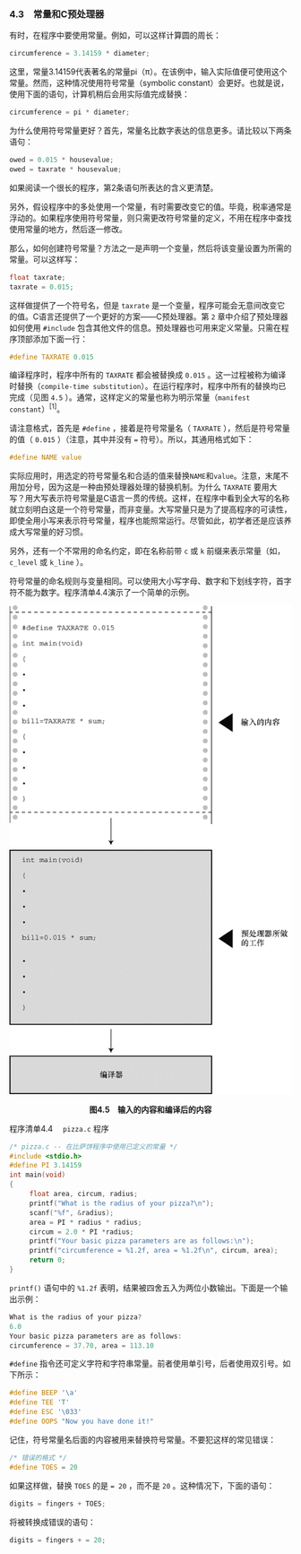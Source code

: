 ### 4.3　常量和C预处理器

有时，在程序中要使用常量。例如，可以这样计算圆的周长：

```c
circumference = 3.14159 * diameter;
```

这里，常量3.14159代表著名的常量pi（π）。在该例中，输入实际值便可使用这个常量。然而，这种情况使用符号常量（symbolic constant）会更好。也就是说，使用下面的语句，计算机稍后会用实际值完成替换：

```c
circumference = pi * diameter;
```

为什么使用符号常量更好？首先，常量名比数字表达的信息更多。请比较以下两条语句：

```c
owed = 0.015 * housevalue;
owed = taxrate * housevalue;
```

如果阅读一个很长的程序，第2条语句所表达的含义更清楚。

另外，假设程序中的多处使用一个常量，有时需要改变它的值。毕竟，税率通常是浮动的。如果程序使用符号常量，则只需更改符号常量的定义，不用在程序中查找使用常量的地方，然后逐一修改。

那么，如何创建符号常量？方法之一是声明一个变量，然后将该变量设置为所需的常量。可以这样写：

```c
float taxrate;
taxrate = 0.015;
```

这样做提供了一个符号名，但是 `taxrate` 是一个变量，程序可能会无意间改变它的值。C语言还提供了一个更好的方案——C预处理器。第 `2` 章中介绍了预处理器如何使用 `#include` 包含其他文件的信息。预处理器也可用来定义常量。只需在程序顶部添加下面一行：

```c
#define TAXRATE 0.015
```

编译程序时，程序中所有的 `TAXRATE` 都会被替换成 `0.015` 。这一过程被称为编译时替换（`compile-time substitution`）。在运行程序时，程序中所有的替换均已完成（见图 `4.5` ）。通常，这样定义的常量也称为明示常量（`manifest constant`）<sup class="my_markdown">[1]</sup>。

请注意格式，首先是 `#define` ，接着是符号常量名（ `TAXRATE` ），然后是符号常量的值（ `0.015` ）（注意，其中并没有 `=` 符号）。所以，其通用格式如下：

```c
#define NAME value
```

实际应用时，用选定的符号常量名和合适的值来替换`NAME`和`value`。注意，末尾不用加分号，因为这是一种由预处理器处理的替换机制。为什么 `TAXRATE` 要用大写？用大写表示符号常量是C语言一贯的传统。这样，在程序中看到全大写的名称就立刻明白这是一个符号常量，而非变量。大写常量只是为了提高程序的可读性，即使全用小写来表示符号常量，程序也能照常运行。尽管如此，初学者还是应该养成大写常量的好习惯。

另外，还有一个不常用的命名约定，即在名称前带 `c` 或 `k` 前缀来表示常量（如， `c_level` 或 `k_line` ）。

符号常量的命名规则与变量相同。可以使用大小写字母、数字和下划线字符，首字符不能为数字。程序清单4.4演示了一个简单的示例。

![27.png](../images/27.png)
<center class="my_markdown"><b class="my_markdown">图4.5　输入的内容和编译后的内容</b></center>

程序清单4.4　 `pizza.c` 程序

```c
/* pizza.c -- 在比萨饼程序中使用已定义的常量 */
#include <stdio.h>
#define PI 3.14159
int main(void)
{
     float area, circum, radius;
     printf("What is the radius of your pizza?\n");
     scanf("%f", &radius);
     area = PI * radius * radius;
     circum = 2.0 * PI *radius;
     printf("Your basic pizza parameters are as follows:\n");
     printf("circumference = %1.2f, area = %1.2f\n", circum, area);
     return 0;
}
```

`printf()` 语句中的 `%1.2f` 表明，结果被四舍五入为两位小数输出。下面是一个输出示例：

```c
What is the radius of your pizza?
6.0
Your basic pizza parameters are as follows:
circumference = 37.70, area = 113.10

```

`#define` 指令还可定义字符和字符串常量。前者使用单引号，后者使用双引号。如下所示：

```c
#define BEEP '\a'
#define TEE 'T'
#define ESC '\033'
#define OOPS "Now you have done it!"
```

记住，符号常量名后面的内容被用来替换符号常量。不要犯这样的常见错误：

```c
/* 错误的格式 */
#define TOES = 20
```

如果这样做，替换 `TOES` 的是 `= 20` ，而不是 `20` 。这种情况下，下面的语句：

```c
digits = fingers + TOES;
```

将被转换成错误的语句：

```c
digits = fingers + = 20;
```

